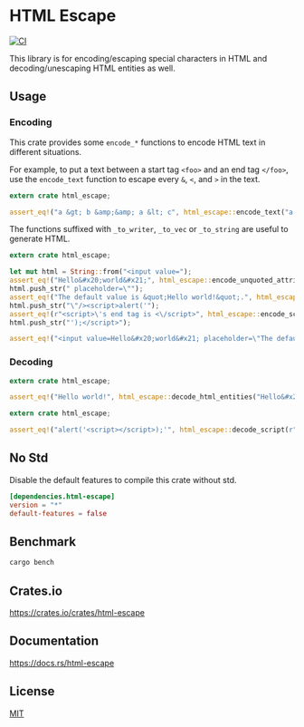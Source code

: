 HTML Escape
====================

[![CI](https://github.com/magiclen/html-escape/actions/workflows/ci.yml/badge.svg)](https://github.com/magiclen/html-escape/actions/workflows/ci.yml)

This library is for encoding/escaping special characters in HTML and decoding/unescaping HTML entities as well.

## Usage

### Encoding

This crate provides some `encode_*` functions to encode HTML text in different situations.

For example, to put a text between a start tag `<foo>` and an end tag `</foo>`, use the `encode_text` function to escape every `&`, `<`, and `>` in the text.

```rust
extern crate html_escape;

assert_eq!("a &gt; b &amp;&amp; a &lt; c", html_escape::encode_text("a > b && a < c"));
```

The functions suffixed with `_to_writer`, `_to_vec` or `_to_string` are useful to generate HTML.

```rust
extern crate html_escape;

let mut html = String::from("<input value=");
assert_eq!("Hello&#x20;world&#x21;", html_escape::encode_unquoted_attribute_to_string("Hello world!", &mut html));
html.push_str(" placeholder=\"");
assert_eq!("The default value is &quot;Hello world!&quot;.", html_escape::encode_double_quoted_attribute_to_string("The default value is \"Hello world!\".", &mut html));
html.push_str("\"/><script>alert('");
assert_eq!(r"<script>\'s end tag is <\/script>", html_escape::encode_script_single_quoted_text_to_string("<script>'s end tag is </script>", &mut html));
html.push_str("');</script>");

assert_eq!("<input value=Hello&#x20;world&#x21; placeholder=\"The default value is &quot;Hello world!&quot;.\"/><script>alert(\'<script>\\\'s end tag is <\\/script>\');</script>", html);
```

### Decoding

```rust
extern crate html_escape;

assert_eq!("Hello world!", html_escape::decode_html_entities("Hello&#x20;world&#x21;"));
```

```rust
extern crate html_escape;

assert_eq!("alert('<script></script>);'", html_escape::decode_script(r"alert('<script><\/script>);'"));
```

## No Std

Disable the default features to compile this crate without std.

```toml
[dependencies.html-escape]
version = "*"
default-features = false
```

## Benchmark

```bash
cargo bench
```

## Crates.io

https://crates.io/crates/html-escape

## Documentation

https://docs.rs/html-escape

## License

[MIT](LICENSE)